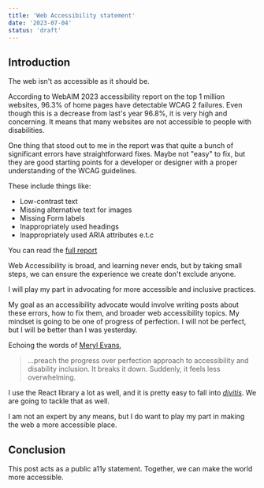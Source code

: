```yaml
---
title: 'Web Accessibility statement'
date: '2023-07-04'
status: 'draft'
---
```


## Introduction

The web isn't as accessible as it should be.

According to WebAIM 2023 accessibility report on the top 1 million websites, 96.3% of home pages have detectable WCAG 2 failures. Even though this is a decrease from last's year 96.8%, it is very high and concerning. It means that many websites are not accessible to people with disabilities.

One thing that stood out to me in the report was that quite a bunch of significant errors have straightforward fixes. Maybe not "easy" to fix, but they are good starting points for a developer or designer with a proper understanding of the WCAG guidelines.

These include things like:

- Low-contrast text
- Missing alternative text for images
- Missing Form labels
- Inappropriately used headings
- Inappropriately used ARIA attributes e.t.c

You can read the [full report](https://webaim.org/projects/million/)

Web Accessibility is broad, and learning never ends, but by taking small steps, we can ensure the experience we create don't exclude anyone.

I will play my part in advocating for more accessible and inclusive practices.

My goal as an accessibility advocate would involve writing posts about these errors, how to fix them, and broader web accessibility topics. My mindset is going to be one of progress of perfection. I will not be perfect, but I will be better than I was yesterday.

Echoing the words of [Meryl Evans](https://meryl.net/accessibility-progress-over-perfection-communication/),

> ...preach the progress over perfection approach to accessibility and disability inclusion. It breaks it down. Suddenly, it feels less overwhelming.

I use the React library a lot as well, and it is pretty easy to fall into [_divitis_](https://en.wiktionary.org/wiki/divitis). We are going to tackle that as well.

I am not an expert by any means, but I do want to play my part in making the web a more accessible place.

## Conclusion

This post acts as a public a11y statement. Together, we can make the world more accessible.
